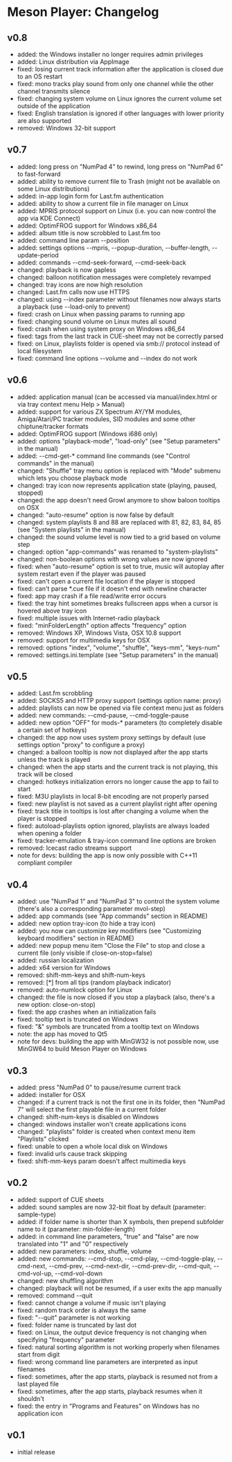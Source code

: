 # Meson Player: Changelog

## v0.8

* added: the Windows installer no longer requires admin privileges
* added: Linux distribution via AppImage
* fixed: losing current track information after the application is closed due to an OS restart
* fixed: mono tracks play sound from only one channel while the other channel transmits silence
* fixed: changing system volume on Linux ignores the current volume set outside of the application
* fixed: English translation is ignored if other languages with lower priority are also supported
* removed: Windows 32-bit support


## v0.7

* added: long press on "NumPad 4" to rewind, long press on "NumPad 6" to fast-forward
* added: ability to remove current file to Trash (might not be available on some Linux distributions)
* added: in-app login form for Last.fm authentication
* added: ability to show a current file in file manager on Linux
* added: MPRIS protocol support on Linux (i.e. you can now control the app via KDE Connect)
* added: OptimFROG support for Windows x86_64
* added: album title is now scrobbled to Last.fm too
* added: command line param --position
* added: settings options --mpris, --popup-duration, --buffer-length, --update-period
* added: commands --cmd-seek-forward, --cmd-seek-back
* changed: playback is now gapless
* changed: balloon notification messages were completely revamped
* changed: tray icons are now high resolution
* changed: Last.fm calls now use HTTPS
* changed: using --index parameter without filenames now always starts a playback (use --load-only to prevent)
* fixed: crash on Linux when passing params to running app
* fixed: changing sound volume on Linux mutes all sound
* fixed: crash when using system proxy on Windows x86_64
* fixed: tags from the last track in CUE-sheet may not be correctly parsed
* fixed: on Linux, playlists folder is opened via smb:// protocol instead of local filesystem
* fixed: command line options --volume and --index do not work


## v0.6

* added: application manual (can be accessed via manual/index.html or via tray context menu Help > Manual)
* added: support for various ZX Spectrum AY/YM modules, Amiga/Atari/PC tracker modules, SID modules and some other chiptune/tracker formats
* added: OptimFROG support (Windows i686 only)
* added: options "playback-mode", "load-only" (see "Setup parameters" in the manual)
* added: --cmd-get-* command line commands (see "Control commands" in the manual)
* changed: "Shuffle" tray menu option is replaced with "Mode" submenu which lets you choose playback mode
* changed: tray icon now represents application state (playing, paused, stopped)
* changed: the app doesn't need Growl anymore to show baloon tooltips on OSX
* changed: "auto-resume" option is now false by default
* changed: system playlists 8 and 88 are replaced with 81, 82, 83, 84, 85 (see "System playlists" in the manual)
* changed: the sound volume level is now tied to a grid based on volume step
* changed: option "app-commands" was renamed to "system-playlists"
* changed: non-boolean options with wrong values are now ignored
* fixed: when "auto-resume" option is set to true, music will autoplay after system restart even if the player was paused
* fixed: can't open a current file location if the player is stopped
* fixed: can't parse *.cue file if it doesn't end with newline character
* fixed: app may crash if a file read/write error occurs
* fixed: the tray hint sometimes breaks fullscreen apps when a cursor is hovered above tray icon
* fixed: multiple issues with Internet-radio playback
* fixed: "minFolderLength" option affects "frequency" option
* removed: Windows XP, Windows Vista, OSX 10.8 support
* removed: support for multimedia keys for OSX
* removed: options "index", "volume", "shuffle", "keys-mm", "keys-num"
* removed: settings.ini.template (see "Setup parameters" in the manual)


## v0.5

* added: Last.fm scrobbling
* added: SOCKS5 and HTTP proxy support (settings option name: proxy)
* added: playlists can now be opened via file context menu just as folders
* added: new commands: --cmd-pause, --cmd-toggle-pause
* added: new option "OFF" for mods-* parameters (to completely disable a certain set of hotkeys)
* changed: the app now uses system proxy settings by default (use settings option "proxy" to configure a proxy)
* changed: a balloon tooltip is now not displayed after the app starts unless the track is played
* changed: when the app starts and the current track is not playing, this track will be closed
* changed: hotkeys initialization errors no longer cause the app to fail to start
* fixed: M3U playlists in local 8-bit encoding are not properly parsed
* fixed: new playlist is not saved as a current playlist right after opening
* fixed: track title in tooltips is lost after changing a volume when the player is stopped
* fixed: autoload-playlists option ignored, playlists are always loaded when opening a folder
* fixed: tracker-emulation & tray-icon command line options are broken
* removed: Icecast radio streams support
* note for devs: building the app is now only possible with C++11 compliant compiler


## v0.4

* added: use "NumPad 1" and "NumPad 3" to control the system volume (there's also a corresponding parameter mvol-step)
* added: app commands (see "App commands" section in README)
* added: new option tray-icon (to hide a tray icon)
* added: you now can customize key modifiers (see "Customizing keyboard modifiers" section in README)
* added: new popup menu item "Close the File" to stop and close a current file (only visible if close-on-stop=false)
* added: russian localization
* added: x64 version for Windows
* removed: shift-mm-keys and shift-num-keys
* removed: [*] from all tips (random playback indicator)
* removed: auto-numlock option for Linux
* changed: the file is now closed if you stop a playback (also, there's a new option: close-on-stop)
* fixed: the app crashes when an initialization fails
* fixed: tooltip text is truncated on Windows
* fixed: "&" symbols are truncated from a tooltip text on Windows
* note: the app has moved to Qt5
* note for devs: building the app with MinGW32 is not possible now, use MinGW64 to build Meson Player on Windows


## v0.3

* added: press "NumPad 0" to pause/resume current track
* added: installer for OSX
* changed: if a current track is not the first one in its folder, then "NumPad 7" will select the first playable file in a current folder
* changed: shift-num-keys is disabled on Windows
* changed: windows installer won't create applications icons
* changed: "playlists" folder is created when context menu item "Playlists" clicked
* fixed: unable to open a whole local disk on Windows
* fixed: invalid urls cause track skipping
* fixed: shift-mm-keys param doesn't affect multimedia keys


## v0.2

* added: support of CUE sheets
* added: sound samples are now 32-bit float by default (parameter: sample-type)
* added: if folder name is shorter than X symbols, then prepend subfolder name to it (parameter: min-folder-length)
* added: in command line parameters, "true" and "false" are now translated into "1" and "0" respectively
* added: new parameters: index, shuffle, volume
* added: new commands: --cmd-stop, --cmd-play, --cmd-toggle-play, --cmd-next, --cmd-prev, --cmd-next-dir, --cmd-prev-dir, --cmd-quit, --cmd-vol-up, --cmd-vol-down
* changed: new shuffling algorithm
* changed: playback will not be resumed, if a user exits the app manually
* removed: command --quit
* fixed: cannot change a volume if music isn't playing
* fixed: random track order is always the same
* fixed: "--quit" parameter is not working
* fixed: folder name is truncated by last dot
* fixed: on Linux, the output device frequency is not changing when specifying "frequency" parameter
* fixed: natural sorting algorithm is not working properly when filenames start from digit
* fixed: wrong command line parameters are interpreted as input filenames
* fixed: sometimes, after the app starts, playback is resumed not from a last played file
* fixed: sometimes, after the app starts, playback resumes when it shouldn't
* fixed: the entry in "Programs and Features" on Windows has no application icon


## v0.1

* initial release
